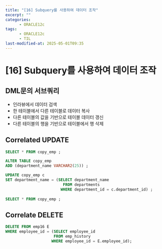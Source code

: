 ```yaml
---
title: "[16] Subquery를 사용하여 데이터 조작"
excerpt: ""
categories:
      - ORACLE12c
tags:
      - ORACLE12c
      - TIL
last-modified-at: 2025-05-01T09:35
---
```


# [16] Subquery를 사용하여 데이터 조작

## DML문의 서브쿼리

- 인라뷰에서 데이터 검색
- 한 테이블에서 다른 테이블로 데이터 복사
- 다른 테이블의 값을 기반으로 테이블 데이터 갱신
- 다른 테이블의 행을 기반으로 테이블에서 행 삭제

## Correlated UPDATE

```sql
SELECT * FROM copy_emp ;

ALTER TABLE copy_emp 
ADD (department_name VARCHAR2(25)) ;

UPDATE copy_emp c 
SET department_name = (SELECT department_name 
                         FROM departments 
                        WHERE department_id = c.department_id) ;
                        
SELECT * FROM copy_emp ;
```

## Correlate DELETE

```sql
DELETE FROM emp16 E
WHERE employee_id = (SELECT employee_id
                     FROM emp_history
                    WHERE employee_id = E.employee_id);
```